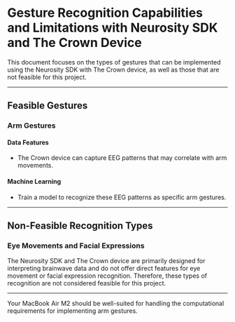 # Gesture Recognition Capabilities and Limitations with Neurosity SDK and The Crown Device

This document focuses on the types of gestures that can be implemented using the Neurosity SDK with The Crown device, as well as those that are not feasible for this project.

---

## Feasible Gestures

### Arm Gestures

#### Data Features
- The Crown device can capture EEG patterns that may correlate with arm movements.

#### Machine Learning
- Train a model to recognize these EEG patterns as specific arm gestures.

---

## Non-Feasible Recognition Types

### Eye Movements and Facial Expressions

The Neurosity SDK and The Crown device are primarily designed for interpreting brainwave data and do not offer direct features for eye movement or facial expression recognition. Therefore, these types of recognition are not considered feasible for this project.

---

Your MacBook Air M2 should be well-suited for handling the computational requirements for implementing arm gestures.
